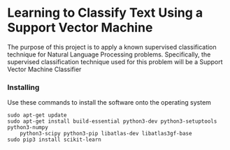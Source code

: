 # Learning to Classify Text Using a Support Vector Machine

The purpose of this project is to apply a known supervised classification technique
for Natural Language Processing problems. Specifically, the supervised
classification technique used for this problem will be a 
Support Vector Machine Classifier

### Installing

Use these commands to install the software onto the operating system

```
sudo apt-get update
sudo apt-get install build-essential python3-dev python3-setuptools python3-numpy 
    python3-scipy python3-pip libatlas-dev libatlas3gf-base
sudo pip3 install scikit-learn

```